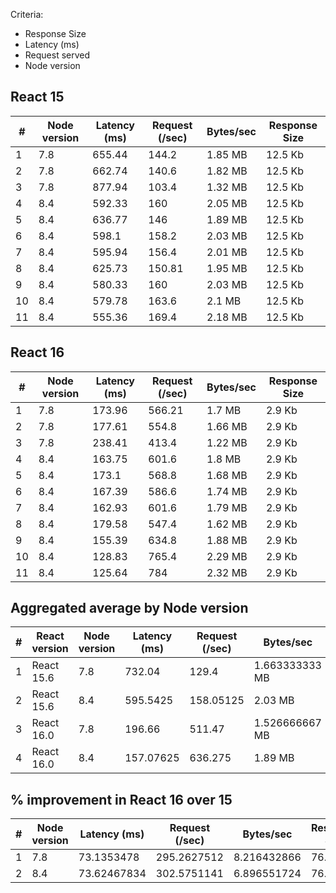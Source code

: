 Criteria:
- Response Size
- Latency (ms)
- Request served
- Node version

## React 15

|#| Node version | Latency (ms) | Request (/sec) | Bytes/sec | Response Size |
|-----|-----|-----|-----|-----|-----|
| 1| 7.8 |655.44 |144.2 | 1.85 MB| 12.5 Kb|
| 2| 7.8 |662.74 |140.6 | 1.82 MB| 12.5 Kb|
| 3| 7.8 |877.94 |103.4 | 1.32 MB| 12.5 Kb|
| 4| 8.4 |592.33 |160 | 2.05 MB| 12.5 Kb|
| 5| 8.4 |636.77 |146 | 1.89 MB| 12.5 Kb|
| 6| 8.4 |598.1 |158.2 | 2.03 MB| 12.5 Kb|
| 7| 8.4 |595.94 |156.4 | 2.01 MB| 12.5 Kb|
| 8| 8.4 |625.73 |150.81 | 1.95 MB| 12.5 Kb|
| 9| 8.4 |580.33 |160 | 2.03 MB| 12.5 Kb|
| 10| 8.4 |579.78 |163.6 | 2.1 MB| 12.5 Kb|
| 11| 8.4 |555.36 |169.4 | 2.18 MB| 12.5 Kb|



## React 16

|#| Node version | Latency (ms) | Request (/sec) | Bytes/sec | Response Size |
|-----|-----|-----|-----|-----|-----|
| 1| 7.8 |173.96 |566.21 | 1.7 MB| 2.9 Kb|
| 2| 7.8 |177.61 |554.8 | 1.66 MB| 2.9 Kb|
| 3| 7.8 |238.41 |413.4 | 1.22 MB| 2.9 Kb|
| 4| 8.4 |163.75 |601.6 | 1.8 MB| 2.9 Kb|
| 5| 8.4 |173.1 |568.8 | 1.68 MB| 2.9 Kb|
| 6| 8.4 |167.39 |586.6 | 1.74 MB| 2.9 Kb|
| 7| 8.4 |162.93 |601.6 | 1.79 MB| 2.9 Kb|
| 8| 8.4 |179.58 |547.4 | 1.62 MB| 2.9 Kb|
| 9| 8.4 |155.39 |634.8 | 1.88 MB| 2.9 Kb|
| 10| 8.4 |128.83 |765.4 | 2.29 MB| 2.9 Kb|
| 11| 8.4 |125.64 |784 | 2.32 MB| 2.9 Kb|


## Aggregated average by Node version

|#| React version| Node version | Latency (ms) | Request (/sec) | Bytes/sec | Response Size |
|-----|-----|-----|-----|-----|-----|-----|
| 1| React 15.6 |7.8 |732.04 |129.4 | 1.663333333 MB| 12.5 Kb|
| 2| React 15.6 |8.4 |595.5425 |158.05125 | 2.03 MB| 12.5 Kb|
| 3| React 16.0 | 7.8 |196.66 |511.47 | 1.526666667 MB| 2.9 Kb|
| 4| React 16.0 | 8.4 |157.07625 |636.275 | 1.89 MB| 2.9 Kb|


## % improvement in React 16 over 15
|#| Node version | Latency (ms) | Request (/sec) | Bytes/sec | Response Size |
|-----|-----|-----|-----|-----|-----|
| 1| 7.8 |73.1353478 |295.2627512 | 8.216432866| 76.8|
| 2| 8.4 |73.62467834 |302.5751141 | 6.896551724| 76.8|
